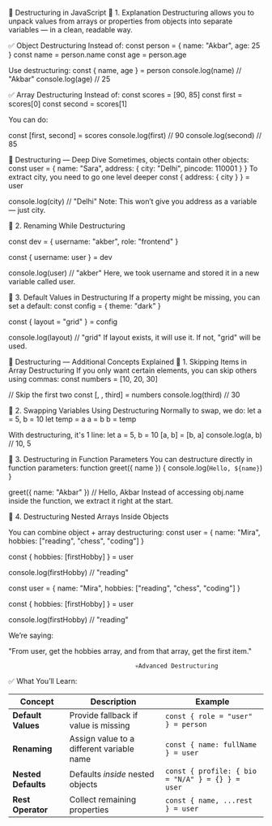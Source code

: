 🔹 Destructuring in JavaScript
📘 1. Explanation
Destructuring allows you to unpack values from arrays or properties from objects into separate variables — in a clean, readable way.

✅ Object Destructuring
Instead of:
const person = { name: "Akbar", age: 25 }
const name = person.name
const age = person.age

Use destructuring:
const { name, age } = person
console.log(name) // "Akbar"
console.log(age)  // 25

✅ Array Destructuring
Instead of:
const scores = [90, 85]
const first = scores[0]
const second = scores[1]

You can do:

const [first, second] = scores
console.log(first)  // 90
console.log(second) // 85

🔹 Destructuring — Deep Dive
Sometimes, objects contain other objects:
const user = {
  name: "Sara",
  address: {
    city: "Delhi",
    pincode: 110001
  }
}
To extract city, you need to go one level deeper
const {
  address: { city }
} = user

console.log(city) // "Delhi"
Note: This won’t give you address as a variable — just city.

📘 2. Renaming While Destructuring

const dev = {
  username: "akber",
  role: "frontend"
}

const { username: user } = dev

console.log(user) // "akber"
Here, we took username and stored it in a new variable called user.

📘 3. Default Values in Destructuring
If a property might be missing, you can set a default:
const config = {
  theme: "dark"
}

const { layout = "grid" } = config

console.log(layout) // "grid"
If layout exists, it will use it. If not, "grid" will be used.


📘 Destructuring — Additional Concepts Explained
🔹 1. Skipping Items in Array Destructuring
If you only want certain elements, you can skip others using commas:
const numbers = [10, 20, 30]

// Skip the first two
const [, , third] = numbers
console.log(third) // 30

🔹 2. Swapping Variables Using Destructuring
Normally to swap, we do:
let a = 5, b = 10
let temp = a
a = b
b = temp

With destructuring, it's 1 line:
let a = 5, b = 10
[a, b] = [b, a]
console.log(a, b) // 10, 5

🔹 3. Destructuring in Function Parameters
You can destructure directly in function parameters:
function greet({ name }) {
  console.log(`Hello, ${name}`)
}

greet({ name: "Akbar" }) // Hello, Akbar
Instead of accessing obj.name inside the function, we extract it right at the start.

🔹 4. Destructuring Nested Arrays Inside Objects

You can combine object + array destructuring:
const user = {
  name: "Mira",
  hobbies: ["reading", "chess", "coding"]
}

const { hobbies: [firstHobby] } = user

console.log(firstHobby) // "reading"

const user = {
  name: "Mira",
  hobbies: ["reading", "chess", "coding"]
}

const { hobbies: [firstHobby] } = user

console.log(firstHobby) // "reading"

We’re saying:

"From user, get the hobbies array, and from that array, get the first item."

                                       💀Advanced Destructuring 

✅ What You’ll Learn:

| Concept             | Description                               | Example                                          |
| ------------------- | ----------------------------------------- | ------------------------------------------------ |
| **Default Values**  | Provide fallback if value is missing      | `const { role = "user" } = person`               |
| **Renaming**        | Assign value to a different variable name | `const { name: fullName } = user`                |
| **Nested Defaults** | Defaults *inside* nested objects          | `const { profile: { bio = "N/A" } = {} } = user` |
| **Rest Operator**   | Collect remaining properties              | `const { name, ...rest } = user`                 |





























